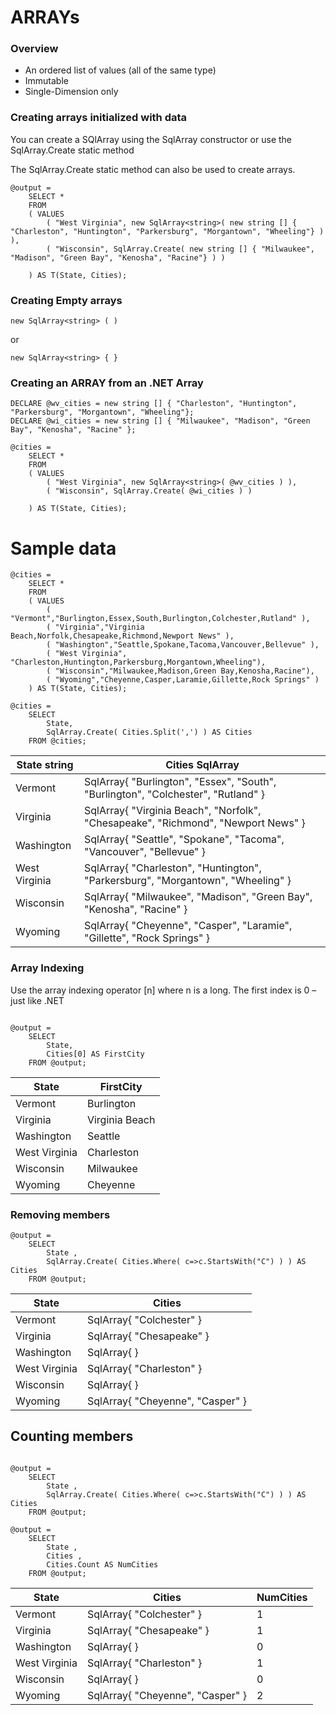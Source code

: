 # ARRAYs

### Overview

* An ordered list of values (all of the same type)
* Immutable
* Single-Dimension only

### Creating arrays initialized with data

You can create a SQlArray using the SqlArray constructor or use the SqlArray.Create static method

The SqlArray.Create static method can also be used to create arrays.


```
@output =
    SELECT * 
    FROM
    ( VALUES
        ( "West Virginia", new SqlArray<string>( new string [] { "Charleston", "Huntington", "Parkersburg", "Morgantown", "Wheeling"} ) ),
        ( "Wisconsin", SqlArray.Create( new string [] { "Milwaukee", "Madison", "Green Bay", "Kenosha", "Racine"} ) )

    ) AS T(State, Cities);
```

### Creating Empty arrays

```
new SqlArray<string> ( )
```

or

```
new SqlArray<string> { }
```

### Creating an ARRAY from an .NET Array

```
DECLARE @wv_cities = new string [] { "Charleston", "Huntington", "Parkersburg", "Morgantown", "Wheeling"};
DECLARE @wi_cities = new string [] { "Milwaukee", "Madison", "Green Bay", "Kenosha", "Racine" };

@cities =
    SELECT * 
    FROM
    ( VALUES
        ( "West Virginia", new SqlArray<string>( @wv_cities ) ),
        ( "Wisconsin", SqlArray.Create( @wi_cities ) )

    ) AS T(State, Cities);

```



# Sample data

```
@cities =
    SELECT * 
    FROM
    ( VALUES
        ( "Vermont","Burlington,Essex,South,Burlington,Colchester,Rutland" ),
        ( "Virginia","Virginia Beach,Norfolk,Chesapeake,Richmond,Newport News" ),
        ( "Washington","Seattle,Spokane,Tacoma,Vancouver,Bellevue" ),
        ( "West Virginia", "Charleston,Huntington,Parkersburg,Morgantown,Wheeling"),
        ( "Wisconsin","Milwaukee,Madison,Green Bay,Kenosha,Racine"),
        ( "Wyoming","Cheyenne,Casper,Laramie,Gillette,Rock Springs" )
    ) AS T(State, Cities);

@cities =
    SELECT 
        State,
        SqlArray.Create( Cities.Split(',') ) AS Cities 
    FROM @cities;
```

| State string | Cities SqlArray |
| --- | --- |
| Vermont | SqlArray{ "Burlington", "Essex", "South", "Burlington", "Colchester", "Rutland" } |
| Virginia | SqlArray{ "Virginia Beach", "Norfolk", "Chesapeake", "Richmond", "Newport News" } |
| Washington | SqlArray{ "Seattle", "Spokane", "Tacoma", "Vancouver", "Bellevue" } |
| West Virginia | SqlArray{ "Charleston", "Huntington", "Parkersburg", "Morgantown", "Wheeling" } |
| Wisconsin | SqlArray{ "Milwaukee", "Madison", "Green Bay", "Kenosha", "Racine" } |
| Wyoming | SqlArray{ "Cheyenne", "Casper", "Laramie", "Gillette", "Rock Springs" } |



### Array Indexing 

Use the array indexing operator [n] where n is a long. The first index is 0 – just like .NET

```

@output =
    SELECT
        State,
        Cities[0] AS FirstCity
    FROM @output;
```


| State | FirstCity |
| --- | --- |
| Vermont | Burlington |
| Virginia | Virginia Beach |
| Washington | Seattle |
| West Virginia | Charleston |
| Wisconsin | Milwaukee |
| Wyoming | Cheyenne |


### Removing members

```
@output =
    SELECT
        State ,
        SqlArray.Create( Cities.Where( c=>c.StartsWith("C") ) ) AS Cities
    FROM @output;
```

| State | Cities |
| --- | --- |
| Vermont | SqlArray{ "Colchester" } |
| Virginia | SqlArray{ "Chesapeake" } |
| Washington | SqlArray{  } |
| West Virginia | SqlArray{ "Charleston" } |
| Wisconsin | SqlArray{  } |
| Wyoming | SqlArray{ "Cheyenne", "Casper" } |


## Counting members

```

@output =
    SELECT
        State ,
        SqlArray.Create( Cities.Where( c=>c.StartsWith("C") ) ) AS Cities
    FROM @output;

@output =
    SELECT
        State ,
        Cities ,
        Cities.Count AS NumCities
    FROM @output;
```


| State | Cities | NumCities |
| --- | --- | --- |
| Vermont | SqlArray<string>{ "Colchester" } | 1 |
| Virginia | SqlArray<string>{ "Chesapeake" } | 1 |
| Washington | SqlArray<string>{  } | 0 |
| West Virginia | SqlArray<string>{ "Charleston" } | 1 |
| Wisconsin | SqlArray<string>{  } | 0 |
| Wyoming | SqlArray<string>{ "Cheyenne", "Casper" } | 2 |

